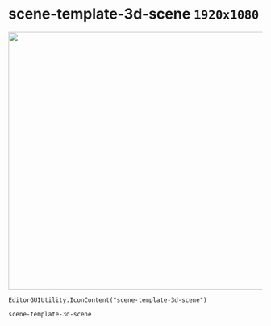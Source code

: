 # scene-template-3d-scene `1920x1080`
<img src="/img/scene-template-3d-scene.png" width=512 height=512>

``` CSharp
EditorGUIUtility.IconContent("scene-template-3d-scene")
```
```
scene-template-3d-scene
```

